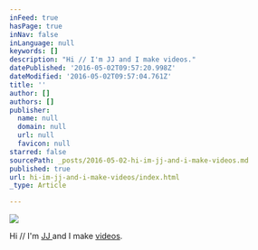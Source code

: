 ```yaml
---
inFeed: true
hasPage: true
inNav: false
inLanguage: null
keywords: []
description: "Hi // I'm JJ and I make videos."
datePublished: '2016-05-02T09:57:20.998Z'
dateModified: '2016-05-02T09:57:04.761Z'
title: ''
author: []
authors: []
publisher:
  name: null
  domain: null
  url: null
  favicon: null
starred: false
sourcePath: _posts/2016-05-02-hi-im-jj-and-i-make-videos.md
published: true
url: hi-im-jj-and-i-make-videos/index.html
_type: Article

---
```

![](https://the-grid-user-content.s3-us-west-2.amazonaws.com/6bd3ae04-82e3-4af8-ac7c-53efbf51f1b2.jpg)

Hi // I'm [JJ ][0]and I make [videos][1].

[0]: https://www.facebook.com/jjmillen
[1]: https://vimeo.com/jjmillen
